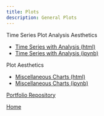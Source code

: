 ```yaml
---
title: Plots
description: General Plots
---
```


Time Series Plot Analysis Aesthetics
- [Time Series with Analysis (html)](M3.GitHubTimeSeriesNotebook.html)
- [Time Series with Analysis (ipynb)](M3.GitHubTimeSeriesNotebook.ipynb)

Plot Aesthetics
- [Miscellaneous Charts (html)](M3.GitHubTimeSeriesNotebook.html)
- [Miscellaneous Charts (ipynb)](M3.GitHubTimeSeriesNotebook.ipynb)

[Portfolio Repository](https://github.com/stow13/Porfolio-Repository)



[Home](https://stow13.github.io/)

